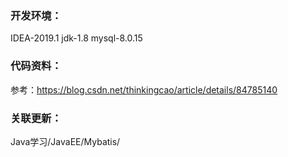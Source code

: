 

### 开发环境：

IDEA-2019.1
jdk-1.8
mysql-8.0.15



### 代码资料：

参考：https://blog.csdn.net/thinkingcao/article/details/84785140



### 关联更新：

Java学习/JavaEE/Mybatis/

